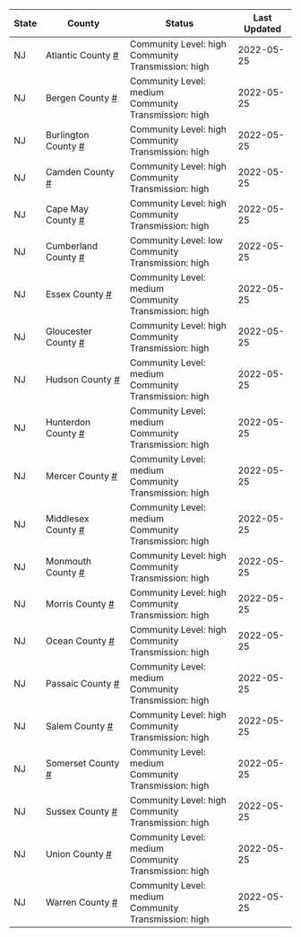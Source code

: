 State | County | Status | Last Updated
--- | --- | --- | --- 
NJ | Atlantic County <a href="#atlantic_county">#</a> | <a name="atlantic_county"></a>Community Level: high<br/>Community Transmission: high | 2022-05-25
NJ | Bergen County <a href="#bergen_county">#</a> | <a name="bergen_county"></a>Community Level: medium<br/>Community Transmission: high | 2022-05-25
NJ | Burlington County <a href="#burlington_county">#</a> | <a name="burlington_county"></a>Community Level: high<br/>Community Transmission: high | 2022-05-25
NJ | Camden County <a href="#camden_county">#</a> | <a name="camden_county"></a>Community Level: high<br/>Community Transmission: high | 2022-05-25
NJ | Cape May County <a href="#cape_may_county">#</a> | <a name="cape_may_county"></a>Community Level: high<br/>Community Transmission: high | 2022-05-25
NJ | Cumberland County <a href="#cumberland_county">#</a> | <a name="cumberland_county"></a>Community Level: low<br/>Community Transmission: high | 2022-05-25
NJ | Essex County <a href="#essex_county">#</a> | <a name="essex_county"></a>Community Level: medium<br/>Community Transmission: high | 2022-05-25
NJ | Gloucester County <a href="#gloucester_county">#</a> | <a name="gloucester_county"></a>Community Level: high<br/>Community Transmission: high | 2022-05-25
NJ | Hudson County <a href="#hudson_county">#</a> | <a name="hudson_county"></a>Community Level: medium<br/>Community Transmission: high | 2022-05-25
NJ | Hunterdon County <a href="#hunterdon_county">#</a> | <a name="hunterdon_county"></a>Community Level: medium<br/>Community Transmission: high | 2022-05-25
NJ | Mercer County <a href="#mercer_county">#</a> | <a name="mercer_county"></a>Community Level: medium<br/>Community Transmission: high | 2022-05-25
NJ | Middlesex County <a href="#middlesex_county">#</a> | <a name="middlesex_county"></a>Community Level: medium<br/>Community Transmission: high | 2022-05-25
NJ | Monmouth County <a href="#monmouth_county">#</a> | <a name="monmouth_county"></a>Community Level: high<br/>Community Transmission: high | 2022-05-25
NJ | Morris County <a href="#morris_county">#</a> | <a name="morris_county"></a>Community Level: high<br/>Community Transmission: high | 2022-05-25
NJ | Ocean County <a href="#ocean_county">#</a> | <a name="ocean_county"></a>Community Level: high<br/>Community Transmission: high | 2022-05-25
NJ | Passaic County <a href="#passaic_county">#</a> | <a name="passaic_county"></a>Community Level: medium<br/>Community Transmission: high | 2022-05-25
NJ | Salem County <a href="#salem_county">#</a> | <a name="salem_county"></a>Community Level: high<br/>Community Transmission: high | 2022-05-25
NJ | Somerset County <a href="#somerset_county">#</a> | <a name="somerset_county"></a>Community Level: medium<br/>Community Transmission: high | 2022-05-25
NJ | Sussex County <a href="#sussex_county">#</a> | <a name="sussex_county"></a>Community Level: high<br/>Community Transmission: high | 2022-05-25
NJ | Union County <a href="#union_county">#</a> | <a name="union_county"></a>Community Level: medium<br/>Community Transmission: high | 2022-05-25
NJ | Warren County <a href="#warren_county">#</a> | <a name="warren_county"></a>Community Level: medium<br/>Community Transmission: high | 2022-05-25
